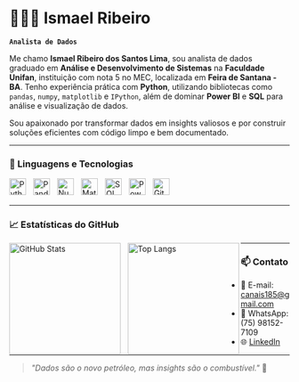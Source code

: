 # 👨🏻‍💻 Ismael Ribeiro

**`Analista de Dados`**

Me chamo **Ismael Ribeiro dos Santos Lima**, sou analista de dados graduado em **Análise e Desenvolvimento de Sistemas** na **Faculdade Unifan**, instituição com nota 5 no MEC, localizada em **Feira de Santana - BA**. Tenho experiência prática com **Python**, utilizando bibliotecas como `pandas`, `numpy`, `matplotlib` e `IPython`, além de dominar **Power BI** e **SQL** para análise e visualização de dados.

Sou apaixonado por transformar dados em insights valiosos e por construir soluções eficientes com código limpo e bem documentado.

---

### 🧠 Linguagens e Tecnologias

<img 
    align="left" 
    alt="Python" 
    title="Python"
    width="30px" 
    style="padding-right: 10px;" 
    src="https://cdn.jsdelivr.net/gh/devicons/devicon@latest/icons/python/python-original.svg" 
/>
<img 
    align="left" 
    alt="Pandas" 
    title="Pandas"
    width="30px" 
    style="padding-right: 10px;" 
    src="https://cdn.jsdelivr.net/gh/devicons/devicon/icons/pandas/pandas-original.svg" 
/>
<img 
    align="left" 
    alt="NumPy" 
    title="NumPy"
    width="30px" 
    style="padding-right: 10px;" 
    src="https://cdn.jsdelivr.net/gh/devicons/devicon/icons/numpy/numpy-original.svg" 
/>
<img 
    align="left" 
    alt="Matplotlib" 
    title="Matplotlib"
    width="30px" 
    style="padding-right: 10px;" 
    src="https://cdn.jsdelivr.net/gh/devicons/devicon/icons/matplotlib/matplotlib-original.svg" 
/>
<img 
    align="left" 
    alt="SQL" 
    title="SQL"
    width="30px" 
    style="padding-right: 10px;" 
    src="https://cdn.jsdelivr.net/gh/devicons/devicon/icons/mysql/mysql-original.svg" 
/>
<img 
    align="left" 
    alt="Power BI" 
    title="Power BI"
    width="30px" 
    style="padding-right: 10px;" 
    src="https://upload.wikimedia.org/wikipedia/commons/c/cf/New_Power_BI_Logo.svg" 
/>
<img 
    align="left" 
    alt="Git" 
    title="Git"
    width="30px" 
    style="padding-right: 10px;" 
    src="https://cdn.jsdelivr.net/gh/devicons/devicon@latest/icons/git/git-original.svg" 
/>

<br/>
<br/>

---

### 📈 Estatísticas do GitHub

<p>
  <img 
    align="left" 
    alt="GitHub Stats" 
    height="200" 
    style="padding-right: 10px;" 
    src="https://github-readme-stats.vercel.app/api?username=Ismaelrlima&show_icons=true&theme=tokyonight&include_all_commits=true&locale=pt-br" 
  />

  <img 
    align="left" 
    alt="Top Langs" 
    height="200" 
    src="https://github-readme-stats.vercel.app/api/top-langs/?username=Ismaelrlima&theme=tokyonight&layout=compact&custom_title=Tecnologias&langs_count=9" 
  />
</p>

---

### 📫 Contato

- 📧 E-mail: canais185@gmail.com  
- 📱 WhatsApp: (75) 98152-7109  
- 🌐 [LinkedIn](www.linkedin.com/in/ismael-ribeiro-dos-santos-lima)

---

> *"Dados são o novo petróleo, mas insights são o combustível."* 🚀
